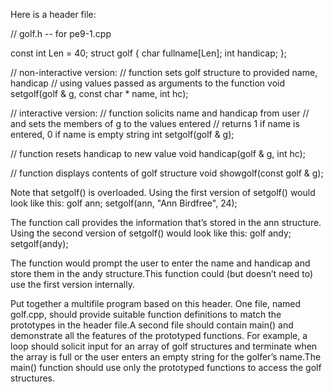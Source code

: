 Here is a header file:

// golf.h -- for pe9-1.cpp

const int Len = 40;
struct golf
{
    char fullname[Len];
    int handicap;
};

// non-interactive version:
// function sets golf structure to provided name, handicap
// using values passed as arguments to the function
void setgolf(golf & g, const char * name, int hc);

// interactive version:
// function solicits name and handicap from user
// and sets the members of g to the values entered
// returns 1 if name is entered, 0 if name is empty string
int setgolf(golf & g);

// function resets handicap to new value
void handicap(golf & g, int hc);

// function displays contents of golf structure
void showgolf(const golf & g);

Note that setgolf() is overloaded. Using the first version of setgolf() would
look like this:
golf ann;
setgolf(ann, "Ann Birdfree", 24);

The function call provides the information that’s stored in the ann structure. Using
the second version of setgolf() would look like this:
golf andy;
setgolf(andy);

The function would prompt the user to enter the name and handicap and store
them in the andy structure.This function could (but doesn’t need to) use the first
version internally.

Put together a multifile program based on this header. One file, named golf.cpp,
should provide suitable function definitions to match the prototypes in the header
file.A second file should contain main() and demonstrate all the features of the
prototyped functions. For example, a loop should solicit input for an array of golf
structures and terminate when the array is full or the user enters an empty string
for the golfer’s name.The main() function should use only the prototyped functions
to access the golf structures.